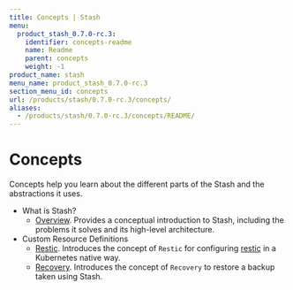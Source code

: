 ```yaml
---
title: Concepts | Stash
menu:
  product_stash_0.7.0-rc.3:
    identifier: concepts-readme
    name: Readme
    parent: concepts
    weight: -1
product_name: stash
menu_name: product_stash_0.7.0-rc.3
section_menu_id: concepts
url: /products/stash/0.7.0-rc.3/concepts/
aliases:
  - /products/stash/0.7.0-rc.3/concepts/README/
---
```

# Concepts

Concepts help you learn about the different parts of the Stash and the abstractions it uses.

- What is Stash?
  - [Overview](/products/stash/0.7.0-rc.3/concepts/what-is-stash/overview). Provides a conceptual introduction to Stash, including the problems it solves and its high-level architecture.
- Custom Resource Definitions
  - [Restic](/products/stash/0.7.0-rc.3/concepts/crds/restic). Introduces the concept of `Restic` for configuring [restic](https://restic.net) in a Kubernetes native way.
  - [Recovery](/products/stash/0.7.0-rc.3/concepts/crds/recovery). Introduces the concept of `Recovery` to restore a backup taken using Stash.
